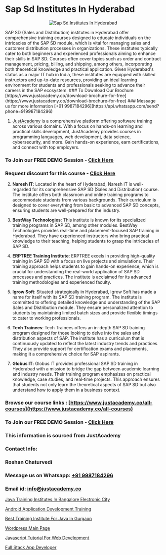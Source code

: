 # Sap Sd Institutes In Hyderabad

<p align="center">
  <a href="https://justacademy.co/course-detail/sap-sd-training">
    <img src="https://justacademy.co/storage2/course_image/1709713323_course_image.webp" alt="Sap Sd Institutes In Hyderabad">
  </a>
</p>
SAP SD (Sales and Distribution) institutes in Hyderabad offer comprehensive training courses designed to educate individuals on the intricacies of the SAP SD module, which is vital for managing sales and customer distribution processes in organizations. These institutes typically cater to both beginners and experienced professionals aiming to enhance their skills in SAP SD. Courses often cover topics such as order and contract management, pricing, billing, and shipping, among others, incorporating both theoretical knowledge and practical application. Given Hyderabad's status as a major IT hub in India, these institutes are equipped with skilled instructors and up-to-date resources, providing an ideal learning environment for students and professionals seeking to advance their careers in the SAP ecosystem.
### To Download Our Brochure [https://www.justacademy.co/download-brochure-for-free](https://www.justacademy.co/download-brochure-for-free)
### Message us for more information [+91 9987184296](https://api.whatsapp.com/send?phone=919987184296)

1) [JustAcademy](https://justacademy.co) is a comprehensive platform offering software training across various domains. With a focus on hands-on learning and practical skills development, JustAcademy provides courses in programming languages, web development, data science, cybersecurity, and more. Gain hands-on experience, earn certifications, and connect with top employers.

### To Join our FREE DEMO Session - [Click Here](https://www.justacademy.co/register-for-course-demo/)
### Request discount for this course - [Click Here](https://justacademy.co/contact-us/)

2) **Naresh IT**: Located in the heart of Hyderabad, Naresh IT is well-regarded for its comprehensive SAP SD (Sales and Distribution) course. The institute offers both classroom and online training programs to accommodate students from various backgrounds. Their curriculum is designed to cover everything from basic to advanced SAP SD concepts, ensuring students are well-prepared for the industry.

3) **BestWay Technologies**: This institute is known for its specialized training programs in SAP SD, among other modules. BestWay Technologies provides real-time and placement-focused SAP training in Hyderabad. They have experienced instructors who bring practical knowledge to their teaching, helping students to grasp the intricacies of SAP SD.

4) **ERPTREE Training Institute**: ERPTREE excels in providing high-quality training in SAP SD with a focus on live projects and simulations. Their training approach helps students to gain hands-on experience, which is crucial for understanding the real-world application of SAP SD processes and practices. The institute is acclaimed for its advanced training methodologies and experienced faculty.

5) **Igrow Soft**: Situated strategically in Hyderabad, Igrow Soft has made a name for itself with its SAP SD training program. The institute is committed to offering detailed knowledge and understanding of the SAP Sales and Distribution module. They ensure personalized attention to students by maintaining limited batch sizes and provide flexible timings to cater to working professionals.

6) **Tech Trainees**: Tech Trainees offers an in-depth SAP SD training program designed for those looking to delve into the sales and distribution aspects of SAP. The institute has a curriculum that is continuously updated to reflect the latest industry trends and practices. They also provide support for certification exams and placements, making it a comprehensive choice for SAP aspirants.

7) **Globus IT**: Globus IT provides professional SAP SD training in Hyderabad with a mission to bridge the gap between academic learning and industry needs. Their training program emphasizes on practical knowledge, case studies, and real-time projects. This approach ensures that students not only learn the theoretical aspects of SAP SD but also understand how to apply them in a business context.

### Browse our course links : [https://www.justacademy.co/all-courses](https://www.justacademy.co/all-courses) 
### To Join our FREE DEMO Session - [Click Here](https://www.justacademy.co/register-for-course-demo)


### This information is sourced from JustAcademy
### Contact Info:
### Roshan Chaturvedi
### Message us on Whatsapp: [+91 9987184296](https://api.whatsapp.com/send?phone=919987184296)
### Email id: [info@justacademy.co](mailto:info@justacademy.co)
                
[Java Training Institutes In Bangalore Electronic City](https://www.linkedin.com/pulse/java-training-institutes-bangalore-electronic-city-1xuze?trackingId=jS%2BNJov0t1BnWvnUOiU7ZA%3D%3D&lipi=urn%3Ali%3Apage%3Ad_flagship3_company_admin%3BEWeMkO%2BuSGSAlnCbMCSomw%3D%3D)

[Android Application Development Training](https://www.linkedin.com/pulse/android-application-development-training-justacademy-sunnyvale-5mwbf/)

[Best Training Institute For Java In Gurgaon](https://medium.com/@roneet705/best-training-institute-for-java-in-gurgaon-df55799a3bd0)

[Wordpress Main Page](https://medium.com/@AkashSingh2052/wordpress-main-page-0a242a9ba689)

[Javascript Tutorial For Web Development](https://justacademyin.github.io/justacademy/javascript-tutorial-for-web-development)

[Full Stack App Developer](https://justacademyin.github.io/Articles/Full-Stack-App-Developer)

